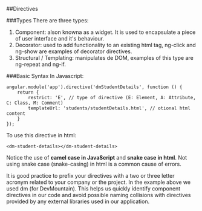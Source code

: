 ##Directives

###Types
There are three types:
1. Component: alson knowna as a widget. It is used to encapsulate a piece of user interface and it's behaviour.
2. Decorator: used to add functionality to an existing html tag, ng-click and ng-show are examples of decorator directives.
3. Structural / Templating: manipulates de DOM, examples of this type are ng-repeat and ng-if.

###Basic Syntax
In Javascript:

	angular.module('app').directive('dmStudentDetails', function () {
		return { 
			restrict: 'E', // type of directive (E: Element, A: Attribute, C: Class, M: Comment)
			templateUrl: 'students/studentDetails.html', // otional html content 
		}
	});

To use this directive in html:

	<dm-student-details></dm-student-details>

Notice the use of **camel case in JavaScript** and **snake case in html**. 
Not using snake case (snake-casing) in html is a common cause of errors.

It is good practice to prefix your directives with a two or three letter acronym related to your company or the project.
In the example above we used dm (for DevMountain). This helps us quickly identify component directives in our code
and avoid possible naming collisions with directives provided by any external libraries used in our application.

